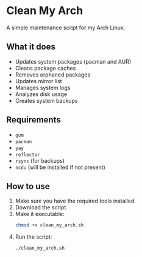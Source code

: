 # Clean My Arch

A simple maintenance script for my Arch Linux.

## What it does

- Updates system packages (pacman and AUR)
- Cleans package caches
- Removes orphaned packages
- Updates mirror list
- Manages system logs
- Analyzes disk usage
- Creates system backups

## Requirements

- `gum`
- `pacman`
- `yay`
- `reflector`
- `rsync` (for backups)
- `ncdu` (will be installed if not present)

## How to use

1. Make sure you have the required tools installed.
2. Download the script.
3. Make it executable:
   ```bash
   chmod +x clean_my_arch.sh
4. Run the script:
   ``` bash
   ./clean_my_arch.sh
